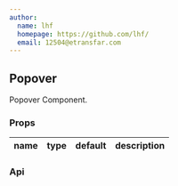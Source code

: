 ```yaml
---
author:
  name: lhf
  homepage: https://github.com/lhf/
  email: 12504@etransfar.com
---
```


## Popover

Popover Component.

### Props
|name|type|default|description|
|---|---|---|---|

### Api